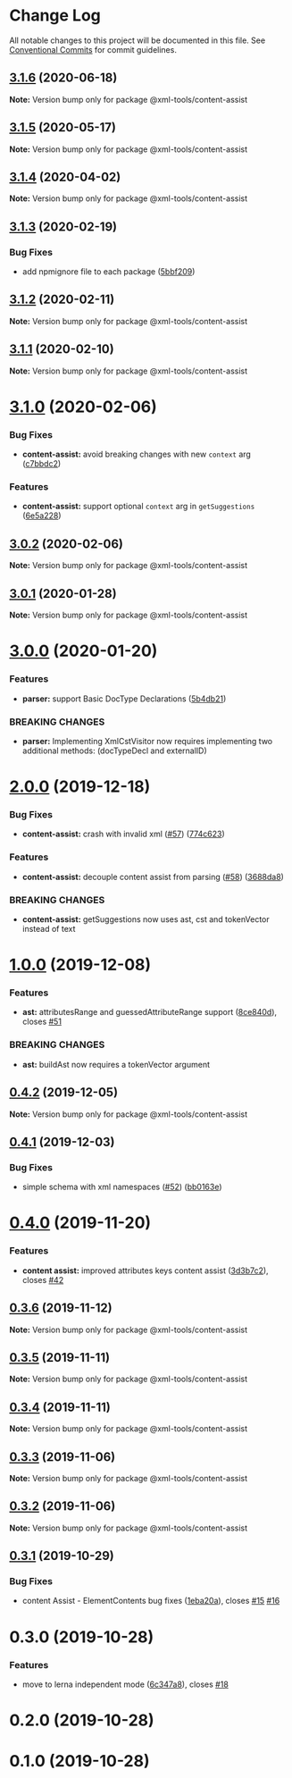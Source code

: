 # Change Log

All notable changes to this project will be documented in this file.
See [Conventional Commits](https://conventionalcommits.org) for commit guidelines.

## [3.1.6](https://github.com/sap/xml-tools/compare/@xml-tools/content-assist@3.1.5...@xml-tools/content-assist@3.1.6) (2020-06-18)

**Note:** Version bump only for package @xml-tools/content-assist

## [3.1.5](https://github.com/sap/xml-tools/compare/@xml-tools/content-assist@3.1.4...@xml-tools/content-assist@3.1.5) (2020-05-17)

**Note:** Version bump only for package @xml-tools/content-assist

## [3.1.4](https://github.com/sap/xml-tools/compare/@xml-tools/content-assist@3.1.3...@xml-tools/content-assist@3.1.4) (2020-04-02)

**Note:** Version bump only for package @xml-tools/content-assist

## [3.1.3](https://github.com/sap/xml-tools/compare/@xml-tools/content-assist@3.1.2...@xml-tools/content-assist@3.1.3) (2020-02-19)

### Bug Fixes

- add npmignore file to each package ([5bbf209](https://github.com/sap/xml-tools/commit/5bbf209))

## [3.1.2](https://github.com/sap/xml-tools/compare/@xml-tools/content-assist@3.1.1...@xml-tools/content-assist@3.1.2) (2020-02-11)

**Note:** Version bump only for package @xml-tools/content-assist

## [3.1.1](https://github.com/sap/xml-tools/compare/@xml-tools/content-assist@3.1.0...@xml-tools/content-assist@3.1.1) (2020-02-10)

**Note:** Version bump only for package @xml-tools/content-assist

# [3.1.0](https://github.com/sap/xml-tools/compare/@xml-tools/content-assist@3.0.2...@xml-tools/content-assist@3.1.0) (2020-02-06)

### Bug Fixes

- **content-assist:** avoid breaking changes with new `context` arg ([c7bbdc2](https://github.com/sap/xml-tools/commit/c7bbdc2))

### Features

- **content-assist:** support optional `context` arg in `getSuggestions` ([6e5a228](https://github.com/sap/xml-tools/commit/6e5a228))

## [3.0.2](https://github.com/sap/xml-tools/compare/@xml-tools/content-assist@3.0.1...@xml-tools/content-assist@3.0.2) (2020-02-06)

**Note:** Version bump only for package @xml-tools/content-assist

## [3.0.1](https://github.com/sap/xml-tools/compare/@xml-tools/content-assist@3.0.0...@xml-tools/content-assist@3.0.1) (2020-01-28)

**Note:** Version bump only for package @xml-tools/content-assist

# [3.0.0](https://github.com/sap/xml-tools/compare/@xml-tools/content-assist@2.0.0...@xml-tools/content-assist@3.0.0) (2020-01-20)

### Features

- **parser:** support Basic DocType Declarations ([5b4db21](https://github.com/sap/xml-tools/commit/5b4db21))

### BREAKING CHANGES

- **parser:** Implementing XmlCstVisitor now requires implementing two additional methods:
  (docTypeDecl and externalID)

# [2.0.0](https://github.com/sap/xml-tools/compare/@xml-tools/content-assist@1.0.0...@xml-tools/content-assist@2.0.0) (2019-12-18)

### Bug Fixes

- **content-assist:** crash with invalid xml ([#57](https://github.com/sap/xml-tools/issues/57)) ([774c623](https://github.com/sap/xml-tools/commit/774c623))

### Features

- **content-assist:** decouple content assist from parsing ([#58](https://github.com/sap/xml-tools/issues/58)) ([3688da8](https://github.com/sap/xml-tools/commit/3688da8))

### BREAKING CHANGES

- **content-assist:** getSuggestions now uses ast, cst and tokenVector instead of text

# [1.0.0](https://github.com/sap/xml-tools/compare/@xml-tools/content-assist@0.4.2...@xml-tools/content-assist@1.0.0) (2019-12-08)

### Features

- **ast:** attributesRange and guessedAttributeRange support ([8ce840d](https://github.com/sap/xml-tools/commit/8ce840d)), closes [#51](https://github.com/sap/xml-tools/issues/51)

### BREAKING CHANGES

- **ast:** buildAst now requires a tokenVector argument

## [0.4.2](https://github.com/sap/xml-tools/compare/@xml-tools/content-assist@0.4.1...@xml-tools/content-assist@0.4.2) (2019-12-05)

**Note:** Version bump only for package @xml-tools/content-assist

## [0.4.1](https://github.com/sap/xml-tools/compare/@xml-tools/content-assist@0.4.0...@xml-tools/content-assist@0.4.1) (2019-12-03)

### Bug Fixes

- simple schema with xml namespaces ([#52](https://github.com/sap/xml-tools/issues/52)) ([bb0163e](https://github.com/sap/xml-tools/commit/bb0163e))

# [0.4.0](https://github.com/sap/xml-tools/compare/@xml-tools/content-assist@0.3.6...@xml-tools/content-assist@0.4.0) (2019-11-20)

### Features

- **content assist:** improved attributes keys content assist ([3d3b7c2](https://github.com/sap/xml-tools/commit/3d3b7c2)), closes [#42](https://github.com/sap/xml-tools/issues/42)

## [0.3.6](https://github.com/sap/xml-tools/compare/@xml-tools/content-assist@0.3.5...@xml-tools/content-assist@0.3.6) (2019-11-12)

**Note:** Version bump only for package @xml-tools/content-assist

## [0.3.5](https://github.com/sap/xml-tools/compare/@xml-tools/content-assist@0.3.4...@xml-tools/content-assist@0.3.5) (2019-11-11)

**Note:** Version bump only for package @xml-tools/content-assist

## [0.3.4](https://github.com/sap/xml-tools/compare/@xml-tools/content-assist@0.3.3...@xml-tools/content-assist@0.3.4) (2019-11-11)

**Note:** Version bump only for package @xml-tools/content-assist

## [0.3.3](https://github.com/sap/xml-tools/compare/@xml-tools/content-assist@0.3.2...@xml-tools/content-assist@0.3.3) (2019-11-06)

**Note:** Version bump only for package @xml-tools/content-assist

## [0.3.2](https://github.com/sap/xml-tools/compare/@xml-tools/content-assist@0.3.1...@xml-tools/content-assist@0.3.2) (2019-11-06)

**Note:** Version bump only for package @xml-tools/content-assist

## [0.3.1](https://github.com/sap/xml-tools/compare/@xml-tools/content-assist@0.3.0...@xml-tools/content-assist@0.3.1) (2019-10-29)

### Bug Fixes

- content Assist - ElementContents bug fixes ([1eba20a](https://github.com/sap/xml-tools/commit/1eba20a)), closes [#15](https://github.com/sap/xml-tools/issues/15) [#16](https://github.com/sap/xml-tools/issues/16)

# 0.3.0 (2019-10-28)

### Features

- move to lerna independent mode ([6c347a8](https://github.com/sap/xml-tools/commit/6c347a8)), closes [#18](https://github.com/sap/xml-tools/issues/18)

# 0.2.0 (2019-10-28)

# 0.1.0 (2019-10-28)
